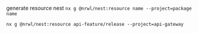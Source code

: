 generate resource nest
`nx g @nrwl/nest:resource name --project=package name`

`nx g @nrwl/nest:resource api-feature/release --project=api-gateway`
